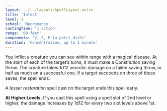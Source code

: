 ```yaml
---
layout: ../../layouts/SpellLayout.astro
title: 'Infect'
level: 1
school: 'Necromancy'
castingTime: '1 action'
range: '60 feet'
components: 'V, S, M (a petri dish)'
duration: 'Concentration, up to 1 minute'
---
```


You inflict a creature you can see within range with a magical disease. At the start of each of the target’s turns, it must make a Constitution saving throw. The creature takes 1d12 necrotic damage on a failed saving throw, or half as much on a successful one. If a target succeeds on three of these saves, the spell ends.

A _lesser restoration_ spell cast on the target ends this spell early.

**At Higher Levels.** If you cast this spell using a spell slot of 2nd level or higher, the damage increases by 1d12 for every two slot levels above 1st.